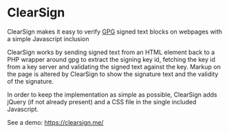 ClearSign
=======

ClearSign makes it easy to verify <a href="http://www.gnupg.org">GPG</a> signed
text blocks on webpages with a simple Javascript inclusion

ClearSign works by sending signed text from an HTML element back to a PHP wrapper
around gpg to extract the signing key id, fetching the key id from a key server
and validating the signed text against the key. Markup on the page is altered by
ClearSign to show the signature text and the validity of the signature.

In order to keep the implementation as simple as possible, ClearSign adds jQuery
(if not already present) and a CSS file in the single included Javascript.

See a demo: https://clearsign.me/
